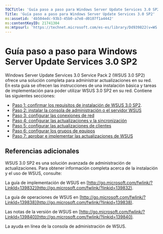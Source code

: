 ```yaml
---
TOCTitle: 'Guía paso a paso para Windows Server Update Services 3.0 SP2'
Title: 'Guía paso a paso para Windows Server Update Services 3.0 SP2'
ms:assetid: '4b504edc-93b3-45b0-a7e8-d0107f1a4442'
ms:contentKeyID: 21741304
ms:mtpsurl: 'https://technet.microsoft.com/es-es/library/Dd939822(v=WS.10)'
---
```


Guía paso a paso para Windows Server Update Services 3.0 SP2
============================================================

Windows Server Update Services 3.0 Service Pack 2 (WSUS 3.0 SP2) ofrece una solución completa para administrar actualizaciones en su red. En esta guía se ofrecen las instrucciones de una instalación básica y tareas de implementación para poder utilizar WSUS 3.0 SP2 en su red. Contiene las siguientes secciones:

-   [Paso 1: confirmar los requisitos de instalación de WSUS 3.0 SP2](https://technet.microsoft.com/ec01bd75-5def-4899-8cee-ddab827bbd83).
-   [Paso 2: instalar la consola de administración o el servidor WSUS](https://technet.microsoft.com/6db6fcb0-c55d-43b9-9b07-4040c6267759)
-   [Paso 3: configurar las conexiones de red](https://technet.microsoft.com/42a144c5-f08e-4a6e-b360-47ddea77bd24)
-   [Paso 4: configurar las actualizaciones y la sincronización](https://technet.microsoft.com/deeaa7e1-9b50-45cb-9537-d75f70de3405)
-   [Paso 5: configurar las actualizaciones de clientes](https://technet.microsoft.com/5ae60ead-3e94-456c-a692-c0f193ea5d5a)
-   [Paso 6: configurar los grupos de equipos](https://technet.microsoft.com/70518732-2179-4e41-9609-7f9999867f41)
-   [Paso 7: aprobar e implementar las actualizaciones de WSUS](https://technet.microsoft.com/c4e58e17-d5e3-4194-8f26-b459e0c03b86)

Referencias adicionales
-----------------------

WSUS 3.0 SP2 es una solución avanzada de administración de actualizaciones. Para obtener información completa acerca de la instalación y el uso de WSUS, consulte:

La guía de implementación de WSUS en [http://go.microsoft.com/fwlink/?LinkId=139832](http://go.microsoft.com/fwlink/?linkid=139832).

La guía de operaciones de WSUS en [http://go.microsoft.com/fwlink/?LinkId=139838](http://go.microsoft.com/fwlink/?linkid=139838).

Las notas de la versión de WSUS en [http://go.microsoft.com/fwlink/?LinkId=139840](http://go.microsoft.com/fwlink/?linkid=139840).

La ayuda en línea de la consola de administración de WSUS.
